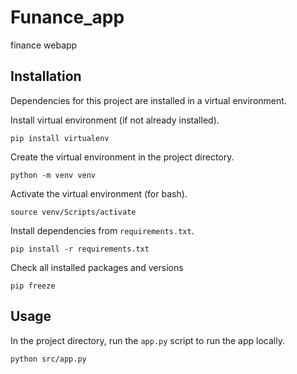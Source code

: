 # Funance_app
finance webapp

## Installation
Dependencies for this project are installed in a virtual environment.

Install virtual environment (if not already installed).

```properties
pip install virtualenv 
```

Create the virtual environment in the project directory.

```properties
python -m venv venv
```

Activate the virtual environment (for bash).

```properties
source venv/Scripts/activate
```

Install dependencies from ``` requirements.txt ```.

```properties
pip install -r requirements.txt
```

Check all installed packages and versions
```properties
pip freeze
```

## Usage
In the project directory, run the ``` app.py ``` script to run the app locally.

```properties
python src/app.py
```